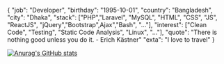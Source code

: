 
  {
  "job":      "Developer",
  "birthday": "1995-10-01",
  "country":  "Bangladesh",
  "city":     "Dhaka",
  "stack":    ["PHP","Laravel", "MySQL", "HTML", "CSS", "JS", "ReactJS", "jQuery","Bootstrap",Ajax","Bash", "..."],
  "interest": ["Clean Code", "Testing", "Static Code Analysis", "Linux", "..."], 
  "quote":    "There is nothing good unless you do it. - Erich Kästner"
  "exta":     "I love to travel"
}




[![Anurag's GitHub stats](https://github-readme-stats.vercel.app/api?username=HasanAneek)](https://github.com/anuraghazra/github-readme-stats)
